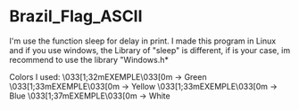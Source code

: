 # Brazil_Flag_ASCII
I'm use the function sleep for delay in print.
I made this program in Linux and if you use windows, the Library of "sleep" is different, if is your case, im recommend to use the library "Windows.h*

Colors I used:
\033[1;32mEXEMPLE\033[0m -> Green
\033[1;33mEXEMPLE\033[0m -> Yellow
\033[1;33mEXEMPLE\033[0m -> Blue
\033[1;37mEXEMPLE\033[0m -> White
